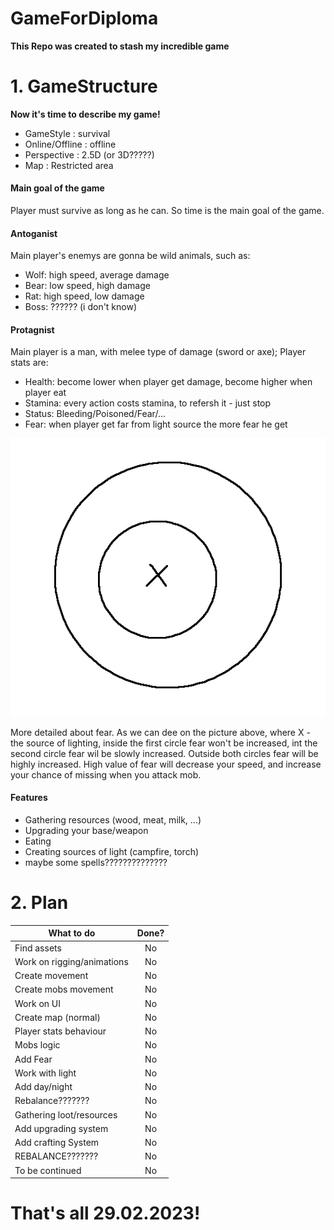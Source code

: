 # GameForDiploma
**This Repo was created to stash my incredible game**

# 1. GameStructure
**Now it's time to describe my game!**

-   GameStyle : survival
-   Online/Offline : offline
-   Perspective : 2.5D (or 3D?????)
-   Map : Restricted area

#### Main goal of the game

Player must survive as long as he can. So time is the main goal of the game.

#### Antoganist

Main player's enemys are gonna be wild animals, such as: 

-    Wolf: high speed, average damage
-    Bear: low speed, high damage
-    Rat: high speed, low damage
-    Boss: ?????? (i don't know)


#### Protagnist

Main player is a man, with melee type of damage (sword or axe);
Player stats are: 

-   Health: become lower when player get damage, become higher when player eat
-   Stamina: every action costs stamina, to refersh it - just stop
-   Status: Bleeding/Poisoned/Fear/...
-   Fear: when player get far from light source the more fear he get

![alt text][1]

[1]: ReadmeImage/image.png "Scheme of fear and lighrt source"

More detailed about fear. As we can dee on the picture above, where X - the source of lighting, inside the first circle fear won't be increased, int the second circle fear wil be slowly increased. Outside both circles fear will be highly increased. 
High value of fear will decrease your speed, and increase your chance of missing when you attack mob.

#### Features
-   Gathering resources (wood, meat, milk, ...)
-   Upgrading your base/weapon
-   Eating
-   Creating sources of light (campfire, torch)
-   maybe some spells??????????????

# 2. Plan

| What to do | Done? |
|-------|:----------:|
|Find assets      |No|
|Work on rigging/animations      |No|
|Create movement|No|
|Create mobs movement|No|
|Work on UI|No|
|Create map (normal)|No|
|Player stats behaviour|No|
|Mobs logic|No|
|Add Fear|No|
|Work with light|No|
|Add day/night|No|
|Rebalance???????|No|
|Gathering loot/resources|No|
|Add upgrading system|No|
|Add crafting System|No|
|REBALANCE???????|No|
|To be continued|No|



# That's all 29.02.2023!
